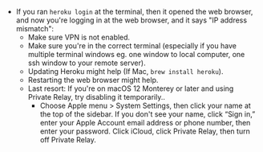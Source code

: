 - If you ran `heroku login` at the terminal, then it opened the web browser, and now you're logging in at the web browser, and it says "IP address mismatch":
	- Make sure VPN is not enabled. 
	- Make sure you're in the correct terminal (especially if you have multiple terminal windows eg. one window to local computer, one ssh window to your remote server).
	- Updating Heroku might help (If Mac, `brew install heroku`). 
	- Restarting the web browser might help. 
	- Last resort: If you're on macOS 12 Monterey or later and using Private Relay, try disabling it temporarily..
		- Choose Apple menu > System Settings, then click your name at the top of the sidebar. If you don't see your name, click “Sign in,” enter your Apple Account email address or phone number, then enter your password. Click iCloud, click Private Relay, then turn off Private Relay.